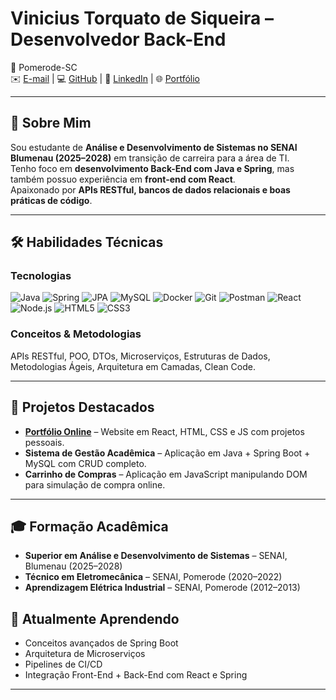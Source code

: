 # Vinicius Torquato de Siqueira – Desenvolvedor Back-End  

📍 Pomerode-SC  
✉️ [E-mail](mailto:viniv908@gmail.com) | 💻 [GitHub](https://github.com/Vinicius0988) | 🔗 [LinkedIn](https://www.linkedin.com/in/vinicius-siqueira908) | 🌐 [Portfólio](https://vinicius0988.github.io)  

---

## 🚀 Sobre Mim  
Sou estudante de **Análise e Desenvolvimento de Sistemas no SENAI Blumenau (2025–2028)** em transição de carreira para a área de TI.  
Tenho foco em **desenvolvimento Back-End com Java e Spring**, mas também possuo experiência em **front-end com React**.  
Apaixonado por **APIs RESTful, bancos de dados relacionais e boas práticas de código**.  

---

## 🛠️ Habilidades Técnicas  

### Tecnologias  
![Java](https://img.shields.io/badge/Java-ED8B00?style=for-the-badge&logo=openjdk&logoColor=white)
![Spring](https://img.shields.io/badge/Spring-6DB33F?style=for-the-badge&logo=spring&logoColor=white)
![JPA](https://img.shields.io/badge/JPA-007396?style=for-the-badge&logo=java&logoColor=white)
![MySQL](https://img.shields.io/badge/MySQL-005C84?style=for-the-badge&logo=mysql&logoColor=white)
![Docker](https://img.shields.io/badge/Docker-2496ED?style=for-the-badge&logo=docker&logoColor=white)
![Git](https://img.shields.io/badge/Git-F05032?style=for-the-badge&logo=git&logoColor=white)
![Postman](https://img.shields.io/badge/Postman-FF6C37?style=for-the-badge&logo=postman&logoColor=white)
![React](https://img.shields.io/badge/React-20232A?style=for-the-badge&logo=react&logoColor=61DAFB)
![Node.js](https://img.shields.io/badge/Node.js-43853D?style=for-the-badge&logo=node.js&logoColor=white)
![HTML5](https://img.shields.io/badge/HTML5-E34F26?style=for-the-badge&logo=html5&logoColor=white)
![CSS3](https://img.shields.io/badge/CSS3-1572B6?style=for-the-badge&logo=css3&logoColor=white)

### Conceitos & Metodologias  
APIs RESTful, POO, DTOs, Microserviços, Estruturas de Dados, Metodologias Ágeis, Arquitetura em Camadas, Clean Code.  

---

## 📌 Projetos Destacados  

- **[Portfólio Online](https://vinicius0988.github.io)** – Website em React, HTML, CSS e JS com projetos pessoais.  
- **Sistema de Gestão Acadêmica** – Aplicação em Java + Spring Boot + MySQL com CRUD completo.  
- **Carrinho de Compras** – Aplicação em JavaScript manipulando DOM para simulação de compra online.  

---

## 🎓 Formação Acadêmica  
- **Superior em Análise e Desenvolvimento de Sistemas** – SENAI, Blumenau (2025–2028)  
- **Técnico em Eletromecânica** – SENAI, Pomerode (2020–2022)  
- **Aprendizagem Elétrica Industrial** – SENAI, Pomerode (2012–2013)  


## 📖 Atualmente Aprendendo  
- Conceitos avançados de Spring Boot  
- Arquitetura de Microserviços  
- Pipelines de CI/CD  
- Integração Front-End + Back-End com React e Spring  

---
